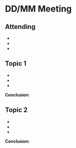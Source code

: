 # DD/MM Meeting

## Attending

-
-
-

## Topic 1

- 
-
-

**Conclusion:**

## Topic 2

- 
-
-

**Conclusion:**
